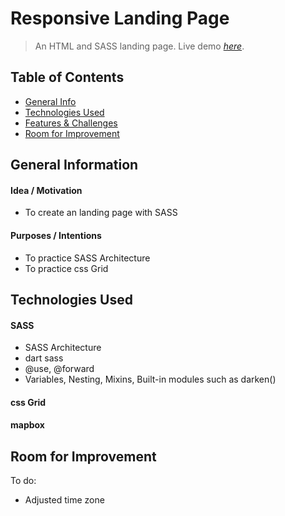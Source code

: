 # Responsive Landing Page
> An HTML and SASS landing page.
> Live demo [_here_](https://hopeful-boyd-fe73bc.netlify.app/).

## Table of Contents
* [General Info](#general-information)
* [Technologies Used](#technologies-used)
* [Features & Challenges](#features--challenges)
* [Room for Improvement](#room-for-improvement)

## General Information
#### Idea / Motivation
- To create an landing page with SASS
#### Purposes / Intentions
- To practice SASS Architecture
- To practice css Grid


## Technologies Used
#### SASS
- SASS Architecture
- dart sass
- @use, @forward
- Variables, Nesting, Mixins, Built-in modules such as darken()

#### css Grid
#### mapbox


## Room for Improvement
To do:
- Adjusted time zone



